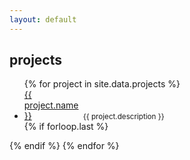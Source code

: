 ```yaml
---
layout: default
---
```


## projects

<ul class="project-list">
    {% for project in site.data.projects %}
    <li class="project-item">
        <div style="display: inline-block; width: 90px">
            <a href="{{ project.url }}" class="project-link" target="_blank">{{ project.name }}</a>
        </div>
        <small>{{ project.description }}</small>
    </li>
    {% if forloop.last %}</ul>{% endif %}
    {% endfor %}